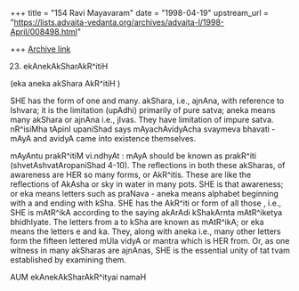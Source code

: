 +++
title = "154 Ravi Mayavaram"
date = "1998-04-19"
upstream_url = "https://lists.advaita-vedanta.org/archives/advaita-l/1998-April/008498.html"

+++
[Archive link](https://lists.advaita-vedanta.org/archives/advaita-l/1998-April/008498.html)

23. ekAnekAkSharAkR^itiH

(eka aneka akShara AkR^itiH )

SHE has the form of one and many. akShara, i.e., ajnAna, with
reference to Ishvara; it is the limitation (upAdhi) primarily of pure
satva; aneka means many akShara or ajnAna i.e., jIvas. They have
limitation of impure satva. nR^isiMha tApinI upaniShad says
mAyachAvidyAcha svaymeva bhavati - mAyA and avidyA came into existence
themselves.

mAyAntu prakR^itiM vi.ndhyAt : mAyA should be known as prakR^iti
(shvetAshvatAropaniShad 4-10). The reflections in both these akSharas,
of awareness are HER so many forms, or AkR^itis. These are like the
reflections of AkAsha or sky in water in many pots. SHE is that
awareness; or eka means letters such as praNava - aneka means
alphabet beginning with a and ending with kSha. SHE has the AkR^iti or
form of all those , i.e., SHE is mAtR^ikA according to the saying
akArAdi kShakArnta mAtR^iketya bhidhIyate. The letters from a to kSha
are known as mAtR^ikA; or eka means the letters e and ka. They, along
with aneka i.e., many other letters form the fifteen lettered mUla
vidyA or mantra which is HER from. Or, as one witness in many akSharas
are ajnAnas, SHE is the essential unity of tat tvam established by
examining them.

AUM ekAnekAkSharAkR^ityai namaH

